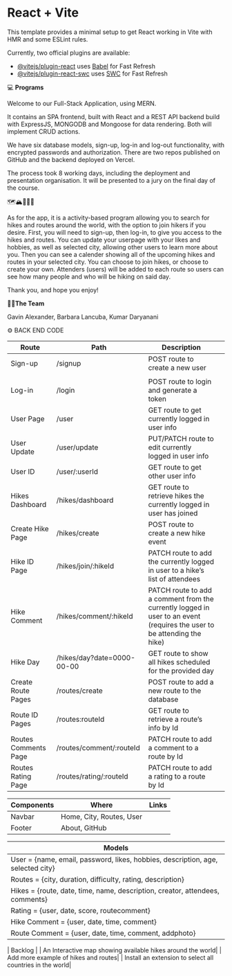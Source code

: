# React + Vite

This template provides a minimal setup to get React working in Vite with HMR and some ESLint rules.

Currently, two official plugins are available:

- [@vitejs/plugin-react](https://github.com/vitejs/vite-plugin-react/blob/main/packages/plugin-react/README.md) uses [Babel](https://babeljs.io/) for Fast Refresh
- [@vitejs/plugin-react-swc](https://github.com/vitejs/vite-plugin-react-swc) uses [SWC](https://swc.rs/) for Fast Refresh


💻 <b>Programs</b> 

Welcome to our Full-Stack Application, using MERN. 

It contains an SPA frontend, built with React and a REST API backend build with ExpressJS, MONGODB and Mongoose for data rendering. Both will implement CRUD actions. 

We have six database models, sign-up, log-in and log-out functionality, with encrypted passwords and authorization. There are two repos published on GitHub and the backend deployed on Vercel. 

The process took 8 working days, including the deployment and presentation organisation. It will be presented to a jury on the final day of the course. 

🗺️🏔️🚶🏿‍♀️

As for the app, it is a activity-based program allowing you to search for hikes and routes around the world, with the option to join hikers if you desire. First, you will need to sign-up, then log-in, to give you access to the hikes and routes. You can update your userpage with your likes and hobbies, as well as selected city, allowing other users to learn more about you. Then you can see a calender showing all of the upcoming hikes and routes in your selected city. You can choose to join hikes, or choose to create your own. Attenders (users) will be added to each route so users can see how many people and who will be hiking on said day.

Thank you, and hope you enjoy!


👩‍💻<b>The Team</b>

Gavin Alexander, Barbara Lancuba, Kumar Daryanani 


⚙️ BACK END CODE


| Route | Path | Description |  |
| --- | --- | --- | --- |
| Sign-up | /signup | POST route to create a new user
|   |   |  | 
| Log-in | /login | POST route to login and generate a token |   |
| User Page | /user | GET route to get currently logged in user info |   |
| User Update | /user/update  | PUT/PATCH route to edit currently logged in user info |   |
| User ID | /user/:userId | GET route to get other user info |   |
| Hikes Dashboard | /hikes/dashboard | GET route to retrieve hikes the currently logged in user has joined |   |
| Create Hike Page | /hikes/create | POST route to create a new hike event |   |
| Hike ID Page | /hikes/join/:hikeId |  PATCH route to add the currently logged in user to a hike’s list of attendees |   |
| Hike Comment  | /hikes/comment/:hikeId | PATCH route to add a comment from the currently logged in user to an event (requires the user to be attending the hike)  |   |
| Hike Day | /hikes/day?date=0000-00-00 | GET route to show all hikes scheduled for the provided day |   |
| Create Route Pages | /routes/create | POST route to add a new route to the database |   |
| Route ID Pages | /routes:routeId | GET route to retrieve a route’s info by Id |   |
| Routes Comments Page | /routes/comment/:routeId | PATCH route to add a comment to a route by Id |   |
| Routes Rating Page | /routes/rating/:routeId | PATCH route to add a rating to a route by Id |   |


| Components | Where | Links |
| --- | --- | --- |
| Navbar | Home, City, Routes, User|
| Footer | About, GitHub |

| Models |
| --- |
| User = {name, email, password, likes, hobbies, description, age, selected city} |
| Routes = {city, duration, difficulty, rating, description} |
| Hikes = {route, date, time, name, description, creator, attendees, comments} |
| Rating = {user, date, score, routecomment} |
| Hike Comment = {user, date, time, comment} |
| Route Comment = {user, date, time, comment, addphoto} |


| Backlog |
| An Interactive map showing available hikes around the world|
| Add more example of hikes and routes|
| Install an extension to select all countries in the world|
